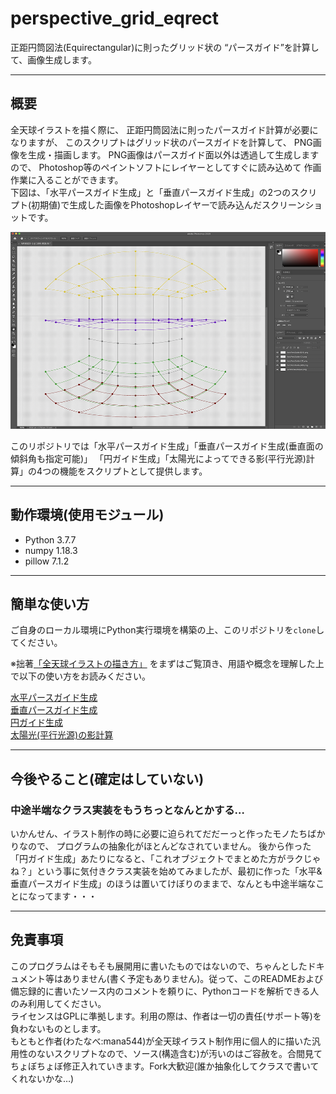 # perspective_grid_eqrect
正距円筒図法(Equirectangular)に則ったグリッド状の
“パースガイド”を計算して、画像生成します。

---
## 概要
全天球イラストを描く際に、
正距円筒図法に則ったパースガイド計算が必要になりますが、
このスクリプトはグリッド状のパースガイドを計算して、
PNG画像を生成・描画します。
PNG画像はパースガイド面以外は透過して生成しますので、
Photoshop等のペイントソフトにレイヤーとしてすぐに読み込めて
作画作業に入ることができます。  
下図は、「水平パースガイド生成」と「垂直パースガイド生成」の2つのスクリプト(初期値)で生成した画像をPhotoshopレイヤーで読み込んだスクリーンショットです。

![Output Image](doc/output_image.png)

このリポジトリでは「水平パースガイド生成」「垂直パースガイド生成(垂直面の傾斜角も指定可能)」
「円ガイド生成」「太陽光によってできる影(平行光源)計算」の4つの機能をスクリプトとして提供します。

---
## 動作環境(使用モジュール)
* Python 3.7.7
* numpy 1.18.3
* pillow 7.1.2

---
## 簡単な使い方

ご自身のローカル環境にPython実行環境を構築の上、このリポジトリを`clone`してください。

※拙著[「全天球イラストの描き方」](https://www.pixiv.net/user/810920/series/41910)
をまずはご覧頂き、用語や概念を理解した上で以下の使い方をお読みください。

[水平パースガイド生成](doc/setting_horz_plane_pers_grid.md)  
[垂直パースガイド生成](doc/setting_vert_plane_pers_grid.md)  
[円ガイド生成](doc/setting_circle_grid.md)  
[太陽光(平行光源)の影計算](doc/calc_directional_light.md)  


---

## 今後やること(確定はしていない)

### 中途半端なクラス実装をもうちっとなんとかする…
いかんせん、イラスト制作の時に必要に迫られてだだーっと作ったモノたちばかりなので、
プログラムの抽象化がほとんどなされていません。
後から作った「円ガイド生成」あたりになると、「これオブジェクトでまとめた方がラクじゃね？」という事に気付きクラス実装を始めてみましたが、最初に作った「水平&垂直パースガイド生成」のほうは置いてけぼりのままで、なんとも中途半端なことになってます・・・

---

## 免責事項
このプログラムはそもそも展開用に書いたものではないので、ちゃんとしたドキュメント等はありません(書く予定もありません)。従って、このREADMEおよび備忘録的に書いたソース内のコメントを頼りに、Pythonコードを解析できる人のみ利用してください。  
ライセンスはGPLに準拠します。利用の際は、作者は一切の責任(サポート等)を負わないものとします。  
もともと作者(わたなべ:mana544)が全天球イラスト制作用に個人的に描いた汎用性のないスクリプトなので、ソース(構造含む)が汚いのはご容赦を。合間見てちょぼちょぼ修正入れていきます。Fork大歓迎(誰か抽象化してクラスで書いてくれないかな…)


